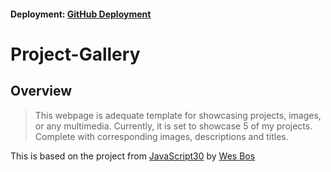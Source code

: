 #### Deployment: [GitHub Deployment](https://benbeast1210.github.io/Project-Gallery/)

# Project-Gallery

## Overview
> This webpage is adequate template for showcasing projects, images, or any multimedia. Currently, it is set to showcase 5 of my projects. Complete with corresponding images, descriptions and titles.

This is based on the project from [JavaScript30](https://javascript30.com/) by [Wes Bos](https://twitter.com/wesbos?ref_src=twsrc%5Egoogle%7Ctwcamp%5Eserp%7Ctwgr%5Eauthor)
